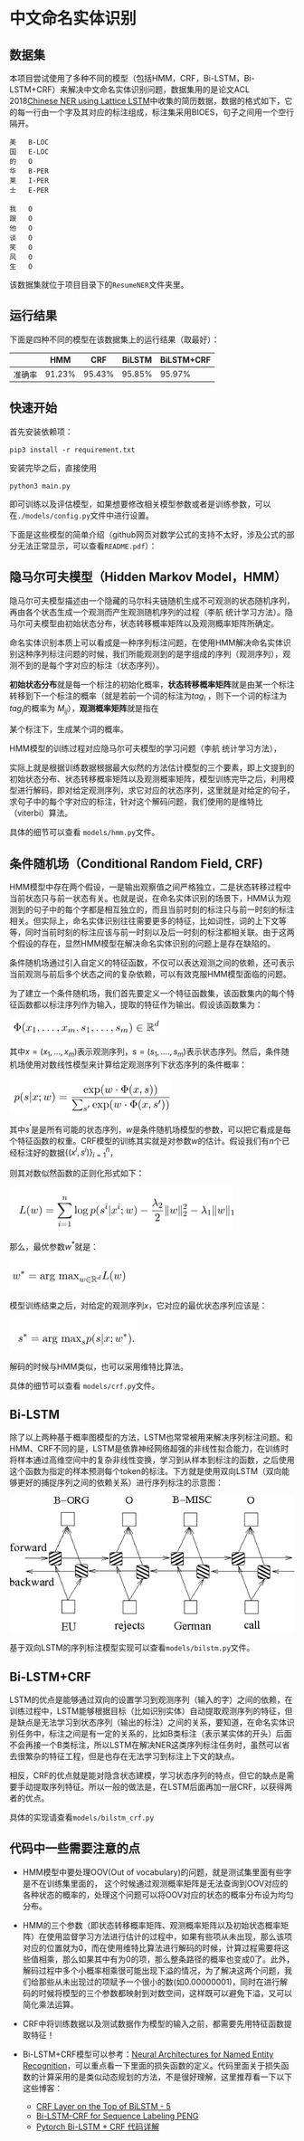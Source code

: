 # 中文命名实体识别



## 数据集

本项目尝试使用了多种不同的模型（包括HMM，CRF，Bi-LSTM，Bi-LSTM+CRF）来解决中文命名实体识别问题，数据集用的是论文ACL 2018[Chinese NER using Lattice LSTM](https://github.com/jiesutd/LatticeLSTM)中收集的简历数据，数据的格式如下，它的每一行由一个字及其对应的标注组成，标注集采用BIOES，句子之间用一个空行隔开。

```
美	B-LOC
国	E-LOC
的	O
华	B-PER
莱	I-PER
士	E-PER

我	O
跟	O
他	O
谈	O
笑	O
风	O
生	O 
```

该数据集就位于项目目录下的`ResumeNER`文件夹里。

## 运行结果

下面是四种不同的模型在该数据集上的运行结果（取最好）：

|      | HMM    | CRF    | BiLSTM | BiLSTM+CRF |
| ---- | ------ | ------ | ------ | ---------- |
| 准确率  | 91.23% | 95.43% | 95.85% | 95.97%     |



## 快速开始

首先安装依赖项：

```
pip3 install -r requirement.txt
```

安装完毕之后，直接使用

```
python3 main.py
```

即可训练以及评估模型，如果想要修改相关模型参数或者是训练参数，可以在`./models/config.py`文件中进行设置。



下面是这些模型的简单介绍（github网页对数学公式的支持不太好，涉及公式的部分无法正常显示，可以查看`README.pdf`）：

## 隐马尔可夫模型（Hidden Markov Model，HMM）	 

隐马尔可夫模型描述由一个隐藏的马尔科夫链随机生成不可观测的状态随机序列，再由各个状态生成一个观测而产生观测随机序列的过程（李航 统计学习方法）。隐马尔可夫模型由初始状态分布，状态转移概率矩阵以及观测概率矩阵所确定。

命名实体识别本质上可以看成是一种序列标注问题，在使用HMM解决命名实体识别这种序列标注问题的时候，我们所能观测到的是字组成的序列（观测序列），观测不到的是每个字对应的标注（状态序列）。

**初始状态分布**就是每一个标注的初始化概率，**状态转移概率矩阵**就是由某一个标注转移到下一个标注的概率（就是若前一个词的标注为$tag_i$ ，则下一个词的标注为$tag_j$的概率为 $M_{ij}$），**观测概率矩阵**就是指在

某个标注下，生成某个词的概率。

HMM模型的训练过程对应隐马尔可夫模型的学习问题（李航 统计学习方法），

实际上就是根据训练数据根据最大似然的方法估计模型的三个要素，即上文提到的初始状态分布、状态转移概率矩阵以及观测概率矩阵，模型训练完毕之后，利用模型进行解码，即对给定观测序列，求它对应的状态序列，这里就是对给定的句子，求句子中的每个字对应的标注，针对这个解码问题，我们使用的是维特比（viterbi）算法。

具体的细节可以查看 `models/hmm.py`文件。





## 条件随机场（Conditional Random Field, CRF)

 HMM模型中存在两个假设，一是输出观察值之间严格独立，二是状态转移过程中当前状态只与前一状态有关。也就是说，在命名实体识别的场景下，HMM认为观测到的句子中的每个字都是相互独立的，而且当前时刻的标注只与前一时刻的标注相关。但实际上，命名实体识别往往需要更多的特征，比如词性，词的上下文等等，同时当前时刻的标注应该与前一时刻以及后一时刻的标注都相关联。由于这两个假设的存在，显然HMM模型在解决命名实体识别的问题上是存在缺陷的。

条件随机场通过引入自定义的特征函数，不仅可以表达观测之间的依赖，还可表示当前观测与前后多个状态之间的复杂依赖，可以有效克服HMM模型面临的问题。

为了建立一个条件随机场，我们首先要定义一个特征函数集，该函数集内的每个特征函数都以标注序列作为输入，提取的特征作为输出。假设该函数集为：

![函数集](./imgs/函数集.png)

其中$x=(x_1, ..., x_m)$表示观测序列，$s = (s_1, ...., s_m)$表示状态序列。然后，条件随机场使用对数线性模型来计算给定观测序列下状态序列的条件概率：

![log_linear_crf](./imgs/log_linear_crf.png)

其中$s^{'}$是是所有可能的状态序列，$w$是条件随机场模型的参数，可以把它看成是每个特征函数的权重。CRF模型的训练其实就是对参数$w$的估计。假设我们有$n$个已经标注好的数据$\{(x^i, s^i)\}_{i=1}^n$，

则其对数似然函数的正则化形式如下：

![log_likehood_crf](./imgs/log_likehood_crf.png)

那么，最优参数$w^*$就是：

![w_crf](./imgs/w_crf.png)

模型训练结束之后，对给定的观测序列$x$，它对应的最优状态序列应该是：

![decode_crf](./imgs/decode_crf.png)

解码的时候与HMM类似，也可以采用维特比算法。

具体的细节可以查看 `models/crf.py`文件。





## Bi-LSTM

除了以上两种基于概率图模型的方法，LSTM也常常被用来解决序列标注问题。和HMM、CRF不同的是，LSTM是依靠神经网络超强的非线性拟合能力，在训练时将样本通过高维空间中的复杂非线性变换，学习到从样本到标注的函数，之后使用这个函数为指定的样本预测每个token的标注。下方就是使用双向LSTM（双向能够更好的捕捉序列之间的依赖关系）进行序列标注的示意图：



![biLSTM_NER](./imgs/biLSTM_NER.png)



基于双向LSTM的序列标注模型实现可以查看`models/bilstm.py`文件。



##  Bi-LSTM+CRF

LSTM的优点是能够通过双向的设置学习到观测序列（输入的字）之间的依赖，在训练过程中，LSTM能够根据目标（比如识别实体）自动提取观测序列的特征，但是缺点是无法学习到状态序列（输出的标注）之间的关系，要知道，在命名实体识别任务中，标注之间是有一定的关系的，比如B类标注（表示某实体的开头）后面不会再接一个B类标注，所以LSTM在解决NER这类序列标注任务时，虽然可以省去很繁杂的特征工程，但是也存在无法学习到标注上下文的缺点。

相反，CRF的优点就是能对隐含状态建模，学习状态序列的特点，但它的缺点是需要手动提取序列特征。所以一般的做法是，在LSTM后面再加一层CRF，以获得两者的优点。

具体的实现请查看`models/bilstm_crf.py`



## 代码中一些需要注意的点

* HMM模型中要处理OOV(Out of vocabulary)的问题，就是测试集里面有些字是不在训练集里面的，
  这个时候通过观测概率矩阵是无法查询到OOV对应的各种状态的概率的，处理这个问题可以将OOV对应的状态的概率分布设为均匀分布。

* HMM的三个参数（即状态转移概率矩阵、观测概率矩阵以及初始状态概率矩阵）在使用监督学习方法进行估计的过程中，如果有些项从未出现，那么该项对应的位置就为0，而在使用维特比算法进行解码的时候，计算过程需要将这些值相乘，那么如果其中有为0的项，那么整条路径的概率也变成0了。此外，解码过程中多个小概率相乘很可能出现下溢的情况，为了解决这两个问题，我们给那些从未出现过的项赋予一个很小的数(如0.00000001)，同时在进行解码的时候将模型的三个参数都映射到对数空间，这样既可以避免下溢，又可以简化乘法运算。

* CRF中将训练数据以及测试数据作为模型的输入之前，都需要先用特征函数提取特征！

* Bi-LSTM+CRF模型可以参考：[Neural Architectures for Named Entity Recognition](https://arxiv.org/pdf/1603.01360.pdf)，可以重点看一下里面的损失函数的定义。代码里面关于损失函数的计算采用的是类似动态规划的方法，不是很好理解，这里推荐看一下以下这些博客：

  * [CRF Layer on the Top of BiLSTM - 5](https://createmomo.github.io/2017/11/11/CRF-Layer-on-the-Top-of-BiLSTM-5/)
  * [Bi-LSTM-CRF for Sequence Labeling PENG](https://zhuanlan.zhihu.com/p/27338210) 
  * [Pytorch Bi-LSTM + CRF 代码详解](https://blog.csdn.net/cuihuijun1hao/article/details/79405740)


  ​




















